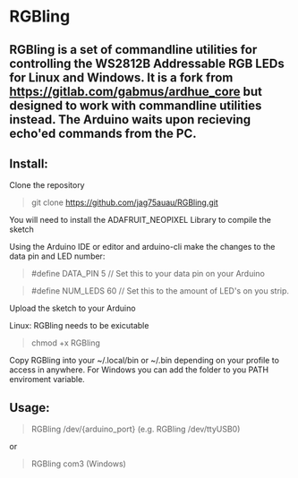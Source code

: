 # RGBling

## RGBling is a set of commandline utilities for controlling the WS2812B Addressable RGB LEDs for Linux and Windows. It is a fork from https://gitlab.com/gabmus/ardhue_core but designed to work with commandline utilities instead. The Arduino waits upon recieving echo'ed commands from the PC.



## Install:

Clone the repository
> git clone https://github.com/jag75auau/RGBling.git

You will need to install the ADAFRUIT_NEOPIXEL Library to compile the sketch


Using the Arduino IDE or editor and arduino-cli make the changes to the data pin and LED number:
> #define DATA_PIN 5 // Set this to your data pin on your Arduino

> #define NUM_LEDS 60 // Set this to the amount of LED's on you strip.


Upload the sketch to your Arduino



Linux: RGBling needs to be exicutable
> chmod +x RGBling

Copy RGBling into your ~/.local/bin or ~/.bin depending on your profile to access in anywhere. For Windows you can add the folder to you PATH enviroment variable.


## Usage:
> RGBling /dev/{arduino_port} (e.g. RGBling /dev/ttyUSB0)

or

>RGBling com3 (Windows)
